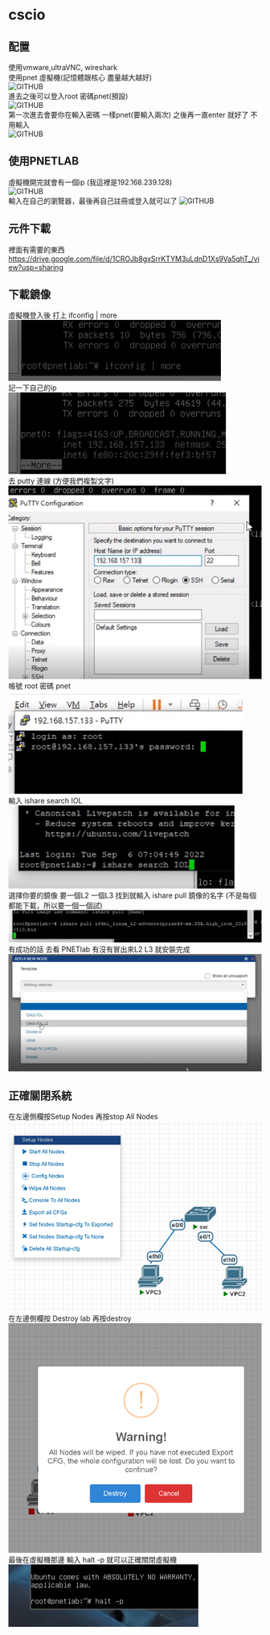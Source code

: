 # cscio
## 配置
使用vmware,ultraVNC, wireshark  
使用pnet 虛擬機(記憶體跟核心 盡量越大越好)  
![GITHUB](https://github.com/timmy10289/cscio/blob/main/pictures/setting.png )    
進去之後可以登入root 密碼pnet(預設)  
![GITHUB](https://github.com/timmy10289/cscio/blob/main/pictures/setting2.png)  
第一次進去會要你在輸入密碼 一樣pnet(要輸入兩次) 之後再一直enter 就好了 不用輸入  
![GITHUB](https://github.com/timmy10289/cscio/blob/main/pictures/login.png)  
## 使用PNETLAB  
虛擬機開完就會有一個ip  (我這裡是192.168.239.128)  
![GITHUB](https://github.com/timmy10289/cscio/blob/main/pictures/setting3.png)  
輸入在自己的瀏覽器，最後再自己註冊或登入就可以了
![GITHUB](https://github.com/timmy10289/cscio/blob/main/pictures/loginpnet.png)  
## 元件下載
裡面有需要的東西  
https://drive.google.com/file/d/1CROJb8gxSrrKTYM3uLdnD1Xs9Va5qhT_/view?usp=sharing  
## 下載鏡像  
虛擬機登入後 打上 ifconfig | more  
![GITHUB](https://github.com/timmy10289/cisco/blob/main/pictures/model2.png)  
記一下自己的ip  
![GITHUB](https://github.com/timmy10289/cisco/blob/main/pictures/model3.png)  
去 putty 連線  (方便我們複製文字)  
![GITHUB](https://github.com/timmy10289/cisco/blob/main/pictures/model4.png)  
帳號 root 密碼 pnet  
![GITHUB](https://github.com/timmy10289/cisco/blob/main/pictures/model5.png)  
輸入 ishare search IOL  
![GITHUB](https://github.com/timmy10289/cisco/blob/main/pictures/model6.png)  
選擇你要的鏡像 要一個L2 一個L3  找到就輸入 ishare pull 鏡像的名字 (不是每個都能下載，所以要一個一個試)   
![GITHUB](https://github.com/timmy10289/cisco/blob/main/pictures/model7.png)  
有成功的話 去看 PNETlab 有沒有冒出來L2 L3   就安裝完成  
![GITHUB](https://github.com/timmy10289/cisco/blob/main/pictures/model8.png)  
## 正確關閉系統  
在左邊側欄按Setup Nodes 再按stop All Nodes  
![GITHIB](https://github.com/timmy10289/cisco/blob/main/pictures/stop1.png)  
在左邊側欄按 Destroy lab 再按destroy  
![GITHIB](https://github.com/timmy10289/cisco/blob/main/pictures/stop2.png)  
最後在虛擬機那邊 輸入 halt -p  就可以正確關閉虛擬機  
![GITHIB](https://github.com/timmy10289/cisco/blob/main/pictures/stop3.png)  

